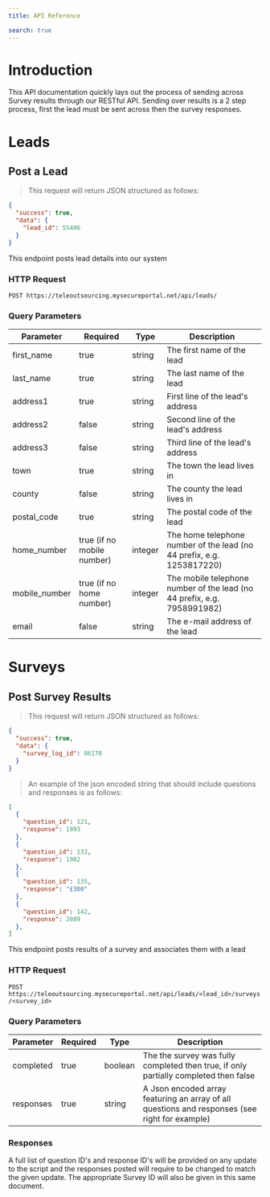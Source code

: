 ```yaml
---
title: API Reference

search: true
---
```


# Introduction

This API documentation quickly lays out the process of sending across Survey results through our RESTful API. Sending over 
results is a 2 step process, first the lead must be sent across then the survey responses.


# Leads

## Post a Lead

> This request will return JSON structured as follows:

```json
{
  "success": true,
  "data": {
    "lead_id": 55406
  }
}
```

This endpoint posts lead details into our system

### HTTP Request

`POST https://teleoutsourcing.mysecureportal.net/api/leads/`

### Query Parameters

Parameter | Required | Type | Description
--------- | -------- | ---- | -----------
first_name | true | string | The first name of the lead
last_name | true | string | The last name of the lead
address1 | true | string | First line of the lead's address
address2 | false | string | Second line of the lead's address
address3 | false | string | Third line of the lead's address
town | true | string | The town the lead lives in
county | false | string | The county the lead lives in
postal_code | true | string | The postal code of the lead
home_number | true (if no mobile number) | integer | The home telephone number of the lead (no 44 prefix, e.g. 1253817220)
mobile_number | true (if no home number) | integer | The mobile telephone number of the lead (no 44 prefix, e.g. 7958991982)
email | false | string | The e-mail address of the lead

# Surveys

## Post Survey Results

> This request will return JSON structured as follows:

```json
{
  "success": true,
  "data": {
    "survey_log_id": 86170
  }
}
```

> An example of the json encoded string that should include questions and responses is as follows:

```json
[
  {
    "question_id": 121,
    "response": 1993
  },
  {
    "question_id": 132,
    "response": 1982
  },
  {
    "question_id": 135,
    "response": "£300"
  },
  {
    "question_id": 142,
    "response": 2089
  },
]
```

This endpoint posts results of a survey and associates them with a lead

### HTTP Request

`POST https://teleoutsourcing.mysecureportal.net/api/leads/<lead_id>/surveys/<survey_id>`

### Query Parameters

Parameter | Required | Type | Description
--------- | -------- | ---- | -----------
completed | true | boolean | The the survey was fully completed then true, if only partially completed then false
responses | true | string | A Json encoded array featuring an array of all questions and responses (see right for example)

### Responses

A full list of question ID's and response ID's will be provided on any update to the script and the responses posted will 
require to be changed to match the given update. The appropriate Survey ID will also be given in this same document.
